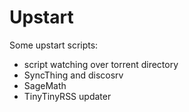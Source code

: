 # Upstart

Some upstart scripts:

* script watching over torrent directory
* SyncThing and discosrv
* SageMath
* TinyTinyRSS updater
